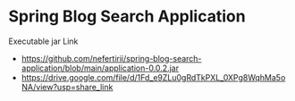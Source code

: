 # Spring Blog Search Application

Executable jar Link
- https://github.com/nefertirii/spring-blog-search-application/blob/main/application-0.0.2.jar
- https://drive.google.com/file/d/1Fd_e9ZLu0gRdTkPXL_0XPg8WqhMa5oNA/view?usp=share_link
